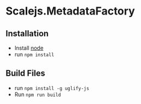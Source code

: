 # Scalejs.MetadataFactory

## Installation

* Install  [node](https://nodejs.org)
* run `npm install`


## Build Files

* run `npm install -g uglify-js`
* Run `npm run build`


